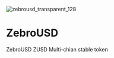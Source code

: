 ![zebrousd_transparent_128](https://user-images.githubusercontent.com/32578764/173227408-1fc6f197-4437-41b3-8db9-d277ddc4834d.png)

# ZebroUSD
ZebroUSD ZUSD Multi-chian stable token
